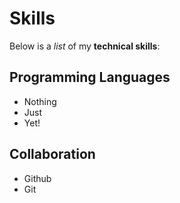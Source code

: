 # Skills

Below is a _list_ of my **technical skills**:

## Programming Languages
- Nothing
- Just 
- Yet!

## Collaboration
- Github
- Git
